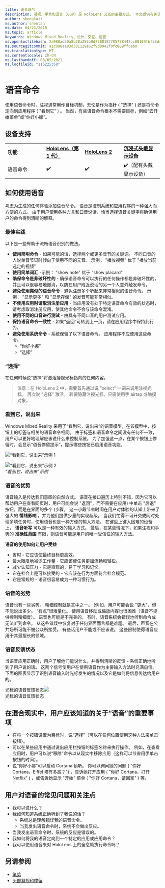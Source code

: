 ```yaml
---
title: 语音命令
description: 凝视、手势和语音 (GGV) 是 HoloLens 交互的主要方式。 本文提供有关语音设计的详细指南。
author: shengkait
ms.author: shentan
ms.date: 04/21/2019
ms.topic: article
keywords: Windows Mixed Reality、设计、交互、语音
ms.openlocfilehash: 2a988ad50a8b20a256b0d7208187785778447cc08109fbf55d4ae83e820a76ba
ms.sourcegitcommit: a1c086aa83d381129e62f9d8942f0fc889ffcab0
ms.translationtype: MT
ms.contentlocale: zh-CN
ms.lasthandoff: 08/05/2021
ms.locfileid: "115225358"
---
```

# <a name="voice-commanding"></a>语音命令

使用语音命令时，注视通常用作目标机制，无论是作为指针 ( "选择" ) 还是将命令定向到应用程序 ( "看到它" ) 。 当然，有些语音命令根本不需要目标，例如“去开始菜单”或“你好小娜”。


## <a name="device-support"></a>设备支持

<table>
    <colgroup>
    <col width="25%" />
    <col width="25%" />
    <col width="25%" />
    <col width="25%" />
    </colgroup>
    <tr>
        <td><strong>功能</strong></td>
        <td><a href="/hololens/hololens1-hardware"><strong>HoloLens（第 1 代）</strong></a></td>
        <td><a href="https://docs.microsoft.com/hololens/hololens2-hardware"><strong>HoloLens 2</strong></td>
        <td><a href="../discover/immersive-headset-hardware-details.md"><strong>沉浸式头戴显示设备</strong></a></td>
    </tr>
     <tr>
        <td>语音命令</td>
        <td>✔️</td>
        <td>✔️</td>
        <td>✔️（配有头戴显示设备）</td>
    </tr>
</table>



## <a name="how-to-use-voice"></a>如何使用语音

考虑为生成的任何体验添加语音命令。 语音是控制系统和应用程序的一种强大而方便的方式。 由于用户使用各种方言和口音说话，恰当选择语音关键字将确保用户的命令得到清晰的解释。

### <a name="best-practices"></a>最佳实践

以下是一些有助于流畅语音识别的做法。
* **使用简明命令** - 如果可能的话，选择两个或更多音节的关键词。 不同口音的人说单音节词时倾向于使用不同的元音。 示例： "播放视频" 优于 "播放当前选定的视频"
* **使用简单词汇** -示例： "show note" 优于 "show placard"
* **确保命令是非破坏性的** - 确保语音命令可以执行的任何操作都是非破坏性的，并且可以很容易地撤消，以防在用户附近说话的另一个人意外触发命令。
* **避免使用类似的语音命令** - 避免注册多个听起来非常相似的语音命令。 示例： "显示更多" 和 "显示存储" 的发音可能非常相似。
* **不使用应用时请取消注册应用** - 当应用没有处于特定语音命令有效的状态时，请考虑取消注册应用，使其他命令不会与该命令混淆。
* **使用不同的口音进行测试** - 由具有不同口音的用户测试应用。
* **保持语音命令一致性** - 如果“返回”可转到上一页，请在应用程序中保持此行为。
* **避免使用系统命令** - 系统保留了以下语音命令。 应用程序不应使用这些命令。
   * “你好小娜”
   * “选择”

### <a name="select"></a>“选择”

在任何时候说"选择"将激活凝视光标指向的任何内容。 

>注意：在 HoloLens 2 中，需要首先通过说 "select" 一词来调用注视光标。 再次说 "选择" 激活。 若要隐藏注视光标，只需使用手 airtap 或触摸对象。 

### <a name="see-it-say-it"></a>看到它，说出来

Windows Mixed Reality 采用了“看到它，说出来”的语音模型，在该模型中，按钮上的标签与相关的语音命令相同。 由于标签和语音命令之间没有任何不一致，用户可以更好地理解应该说什么来控制系统。 为了加强这一点，在某个按钮上停留时，会显示“语音停留提示”，提示哪些按钮已启用语音功能。


![“看到它，说出来”示例 1](../design/images/voice-seeitsayit1-640px.jpg)

![“看到它，说出来”示例 2](../design/images/voice-seeitsayit2-640px.jpg)<br>
*“看到它，说出来”示例*

### <a name="voices-strengths"></a>语音的优势

语音输入是传达我们意图的自然方式。 语音在接口遍历上特别不错，因为它可以帮助用户在查看网页时，用户可能会说 "返回"，而不需要在应用) 中单击 "后退" 按钮，而是在界面的多个 (步骤。 这一小段节省时间在用户对体验的认知上带来了强大的 **情绪影响** ，并为他们提供少量的实现超级。 当我们忙得不可开交或同时处理多项任务时，使用语音也是一种方便的输入方法。 在键盘上键入困难的设备上， **语音听写** 可以是一种有效的输入方式。 最后，在某些情况下，如果注视和手势的 **准确性范围** 有限，则语音可能是用户的唯一受信任的输入方法。

**语音的使用如何让用户受益**
* 省时 - 它应该使最终目标更高效。
* 最大限度地减少工作量 - 它应该使任务更加流畅和轻松。
* 减少认知压力 - 它是直观的，易于学习和记忆。
* 它在社会上是可以接受的 - 它应该在行为方面符合社会规范。
* 它是常规的 - 语音很容易成为一种习惯行为。

### <a name="voices-weaknesses"></a>语音的劣势

语音也有一些劣势。 精细控制就是其中之一。  (例如，用户可能会说 "更大"，但不能说出多少。 “有点”很难量化。 使用语音移动或缩放内容也很困难（语音不提供控制精细度）。 语音也可能是不完美的。 有时，语音系统会错误地听到命令或无法听到命令。 从这些错误中恢复对于任何界面而言都是难题。 最后，声音在公共场所可能不被公众所接受。 有些话用户不能或不应该说。 这些限制使得语音应用于其最擅长的领域。

### <a name="voice-feedback-states"></a>语音反馈状态

当语音应用正确时，用户了解他们能说什么，并得到清晰的反馈 - 系统正确地听到了用户说的话。 这两个信号使用户在使用语音作为主要输入方法时充满自信。 下面的图表显示了识别语音输入时光标发生的情况以及它是如何将信息传达给用户的。

光标的语音反馈状态![](../design/images/voicefeedbackstates.png)<br>
光标的语音反馈状态

## <a name="top-things-users-should-know-about-speech-in-mixed-reality"></a>在混合现实中，用户应该知道的关于“语音”的重要事项
* 在将一个按钮设置为目标时，说“选择”（可以在任何位置使用这种方法来单击按钮）。
* 可以在某些应用中通过说出应用栏按钮的标签名称来执行操作。 例如，在查看应用时，用户可以说“移除”命令以从现实中移除应用（这样可以节省用手单击按钮的时间）。
* 说“你好小娜”可以启动 Cortana 侦听。 你可以询问她的问题 ( "你好 Cortana，Eiffel 塔有多高？") ，告诉她打开应用 ( "你好 Cortana，打开 Netflix" ) ，或告诉她显示 "开始" 菜单 ( "你好 Cortana，请回家" ) 等。

## <a name="common-questions-and-concerns-users-have-about-voice"></a>用户对语音的常见问题和关注点
* 我可以说什么？
* 我如何知道系统正确听到了我说的话？
   * 系统总是理解错误我的语音命令。
   * 当我发出语音命令时，系统不会做出反应。
* 当我发出语音命令时，系统的反应是错误的。
* 我如何将我的语音定向到一个特定的应用或应用命令？
* 我可以使用语音来对 HoloLens 上的全息帧执行命令吗？

## <a name="see-also"></a>另请参阅
* [笔势](../design/gaze-and-commit.md#composite-gestures)
* [头部凝视和停留](../design/gaze-and-dwell.md)